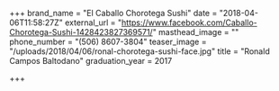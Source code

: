 +++
brand_name = "El Caballo Chorotega Sushi"
date = "2018-04-06T11:58:27Z"
external_url = "https://www.facebook.com/Caballo-Chorotega-Sushi-1428423827369571/"
masthead_image = ""
phone_number = "(506) 8607-3804"
teaser_image = "/uploads/2018/04/06/ronal-chorotega-sushi-face.jpg"
title = "Ronald Campos Baltodano"
graduation_year = 2017

+++
